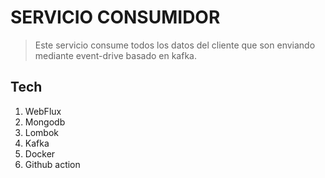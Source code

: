 # SERVICIO CONSUMIDOR
> Este servicio consume todos los datos del cliente que son enviando mediante event-drive basado en kafka.

## Tech
1. WebFlux
2. Mongodb
3. Lombok
4. Kafka
5. Docker
6. Github action
